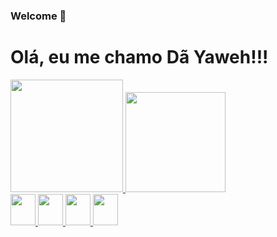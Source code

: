 ### Welcome 👋

<h1>Olá, eu me chamo Dã Yaweh!!!</h1>


 <div style = "display: inline-block">
  <a href="https://github.com/dayaweh">
  <img height="180em" src="https://github-readme-stats.vercel.app/api?username=dayaweh&show_icons=true&theme=dark&include_all_commits=true&count_private=true"/>
  <img height="160em" src="https://github-readme-stats.vercel.app/api/top-langs/?username=dayaweh&layout=compact&langs_count=7&theme=dark"/>
 </div>

  
  <div display="inline_block" padding-left="25">
     <img height="50" width="40" src="https://cdn.jsdelivr.net/gh/devicons/devicon/icons/html5/html5-original.svg"/>
     <img height="50" width="40" src="https://cdn.jsdelivr.net/gh/devicons/devicon/icons/javascript/javascript-original.svg" />
     <img height="50" width="40" src="https://cdn.jsdelivr.net/gh/devicons/devicon/icons/css3/css3-original.svg" />
     <img height="50" width="40" src="https://cdn.jsdelivr.net/gh/devicons/devicon/icons/git/git-original.svg" />
 </div> 
  
   ##
   
